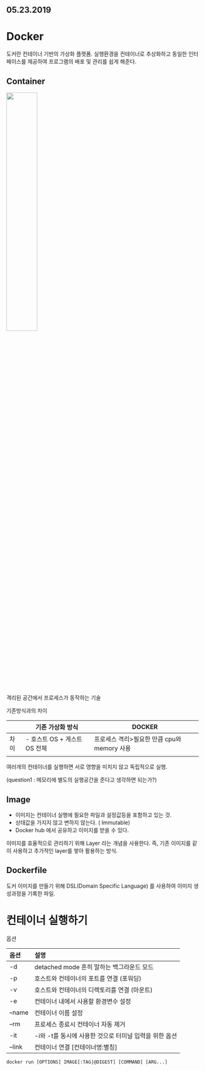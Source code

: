## 05.23.2019

# Docker

도커란 컨테이너 기반의 가상화 플랫폼. 실행환경을 컨테이너로 추상화하고 동일한 인터페이스를 제공하여 프로그램의 배포 및 관리를 쉽게 해준다.





## Container

<img src="https://subicura.com/assets/article_images/2017-01-19-docker-guide-for-beginners-1/docker-container.png" width = 40%>

격리된 공간에서 프로세스가 동작하는 기술

기존방식과의 차이

|      | 기존 가상화 방식             | DOCKER                                      |
| ---- | ---------------------------- | ------------------------------------------- |
| 차이 | - 호스트 OS + 게스트 OS 전체 | 프로세스 격리>필요한 만큼 cpu와 memory 사용 |
|      |                              |                                             |

여러개의 컨테이너를 실행하면 서로 영향을 미치지 않고 독립적으로 실행.

(question1 : 메모리에 별도의 실행공간을 준다고 생각하면 되는가?)



## Image

- 이미지는 컨테이너 실행에 필요한 파일과 설정값등을 포함하고 있는 것.
- 상태값을 가지지 않고 변하지 않는다. ( Immutable)
- Docker hub 에서 공유하고 이미지를 받을  수 있다.

이미지를 효율적으로 관리하기 위해 Layer 라는 개념을 사용한다. 즉, 기존 이미지를 같이 사용하고 추가적인 layer를 쌓아 활용하는 방식.

## Dockerfile

도커 이미지를 만들기 위해 DSL(Domain Specific Language) 를 사용하여 이미지 생성과정을 기록한 파일.

# 컨테이너 실행하기



옵션

| 옵션  | 설명                                                   |
| :---- | :----------------------------------------------------- |
| -d    | detached mode 흔히 말하는 백그라운드 모드              |
| -p    | 호스트와 컨테이너의 포트를 연결 (포워딩)               |
| -v    | 호스트와 컨테이너의 디렉토리를 연결 (마운트)           |
| -e    | 컨테이너 내에서 사용할 환경변수 설정                   |
| –name | 컨테이너 이름 설정                                     |
| –rm   | 프로세스 종료시 컨테이너 자동 제거                     |
| -it   | -i와 -t를 동시에 사용한 것으로 터미널 입력을 위한 옵션 |
| –link | 컨테이너 연결 [컨테이너명:별칭]                        |

```txt
docker run [OPTIONS] IMAGE[:TAG|@DIGEST] [COMMAND] [ARG...]
```



